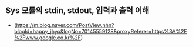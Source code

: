 

## Sys 모듈의 stdin, stdout, 입력과 출력 이해 

- (https://m.blog.naver.com/PostView.nhn?blogId=happy_jhyo&logNo=70145559128&proxyReferer=https%3A%2F%2Fwww.google.co.kr%2F)
